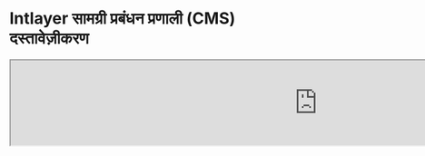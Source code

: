 # Intlayer सामग्री प्रबंधन प्रणाली (CMS) दस्तावेज़ीकरण

<iframe title="Visual Editor + CMS for Your Web App: Intlayer Explained" class="m-auto aspect-[16/9] w-full overflow-hidden rounded-lg border-0" allow="autoplay; gyroscope;" loading="lazy" width="1080" height="auto" src="https://www.youtube.com/embed/UDDTnirwi_4?autoplay=0&amp;origin=http://intlayer.org&amp;controls=0&amp;rel=1"/>

**Intlayer CMS** एक ऐसा एप्लिकेशन है जो आपको आपके Intlayer प्रोजेक्ट की सामग्री को बाहरी रूप से प्रबंधित करने की अनुमति देता है। इसके लिए Intlayer "दूरस्थ शब्दकोशों" की अवधारणा प्रस्तुत करता है, जिससे टीम बिना कोड में बदलाव किए वेबसाइट की सामग्री को नियंत्रित कर सकती है।

![Intlayer CMS इंटरफ़ेस](https://github.com/aymericzip/intlayer/blob/main/docs/assets/CMS.png)

---

## 🔑 दूरस्थ शब्दकोशों को समझना

Intlayer में दो प्रकार के शब्दकोश होते हैं:

* **स्थानीय (Local)**: जो सीधे आपके प्रोजेक्ट में कोड द्वारा परिभाषित होते हैं। इन्हें अक्सर बदला नहीं जाता, जैसे बटन टेक्स्ट या नेविगेशन बार।
* **दूरस्थ (Remote)**: जिन्हें Intlayer CMS के ज़रिए प्रबंधित किया जाता है। ये अधिक डायनामिक होते हैं और आपकी टीम को रियल-टाइम में कंटेंट अपडेट करने की सुविधा देते हैं।

दूरस्थ शब्दकोश A/B टेस्टिंग और SEO अनुकूलन के लिए भी उपयोगी होते हैं।

---

## 🆚 दृश्य संपादक बनाम CMS

* **[Intlayer Visual Editor](https://github.com/aymericzip/intlayer/blob/main/docs/hi/intlayer_visual_editor.md)**:

  * स्थानीय शब्दकोशों के लिए है
  * परिवर्तन कोडबेस में सीधे लागू होते हैं
  * वेबसाइट को फिर से बनाना पड़ता है

* **Intlayer CMS**:

  * दूरस्थ शब्दकोशों के लिए है
  * परिवर्तन कोडबेस को प्रभावित नहीं करते
  * सामग्री रियल-टाइम में अपडेट होती है

---

## 🔗 एकीकरण (Integration)

नीचे दिए गए गाइड्स के माध्यम से आप Intlayer CMS को अपने फ्रंटएंड प्रोजेक्ट्स में एकीकृत कर सकते हैं:

* [Next.js के साथ](https://github.com/aymericzip/intlayer/blob/main/docs/hi/intlayer_with_nextjs_15.md)
* [Create React App के साथ](https://github.com/aymericzip/intlayer/blob/main/docs/hi/intlayer_with_create_react_app.md)
* [Vite + React के साथ](https://github.com/aymericzip/intlayer/blob/main/docs/hi/intlayer_with_vite+react.md)

---

## ⚙️ कॉन्फ़िगरेशन सेटअप

आपकी `intlayer.config.ts|.js|.mjs|.cjs` फाइल में CMS को कॉन्फ़िगर करने की सेटिंग्स दी जाती हैं।

### आवश्यक फ़ील्ड:

* `applicationURL`
* `clientId`, `clientSecret` (Intlayer डैशबोर्ड से प्राप्त करें)

### वैकल्पिक फ़ील्ड:

* `cmsURL` (अगर आप सेल्फ-होस्ट कर रहे हैं)
* `backendURL`
* `hotReload` (केवल एंटरप्राइज़ योजना में उपलब्ध)

संपूर्ण विवरण के लिए [कॉन्फ़िगरेशन दस्तावेज़ीकरण](https://github.com/aymericzip/intlayer/blob/main/docs/hi/configuration.md) देखें।

---

## 🛠️ CLI कमांड्स द्वारा उपयोग

### 1. कॉन्फ़िगरेशन अपलोड करें:

```bash
npx intlayer config push
# या
npx intlayer config push --env production
```

### 2. शब्दकोश अपलोड करें:

```bash
npx intlayer dictionary push -d my-first-dictionary-key
# या
npx intlayer dictionary push -d my-first-dictionary-key --env production
```

### 3. CMS डैशबोर्ड में संपादन:

[https://intlayer.org/dashboard/content](https://intlayer.org/dashboard/content)

---

## 🔁 हॉट रीलोडिंग (Hot Reloading)

`hotReload: true` सेट करके आप रीयल-टाइम में कंटेंट अपडेट्स देख सकते हैं। यह सुविधा केवल एंटरप्राइज़ यूज़र्स के लिए उपलब्ध है।

> सुनिश्चित करें कि `.intlayer/dictionaries` फोल्डर पर आपके सर्वर को लिखने की अनुमति हो।

---

## 🐞 डिबग सुझाव

अगर कुछ काम नहीं कर रहा हो, तो यह जांचें:

* एप्लिकेशन रन हो रहा है
* `applicationURL`, `clientId`, `clientSecret` सही से सेट हैं
* कॉन्फ़िगरेशन अपलोड हो चुका है
* आपकी वेबसाइट की CSP (Content Security Policy) iframe को अनुमति देती है

---

## ✅ अतिरिक्त सुझाव (जोड़े गए विवरण)

* **प्रोजेक्ट फोल्डर में `README.md`** में CMS उपयोग का छोटा परिचय जोड़ें ताकि नए डेवेलपर्स को समझने में आसानी हो।
* **Translations में consistency रखें** — जैसे "Content" के लिए एक ही शब्द (जैसे "सामग्री") का उपयोग करें पूरे डॉक में।
* **डेमो या Example प्रोजेक्ट लिंक** प्रदान करें, जिससे नए यूज़र्स live setup देख सकें।

---

> यदि आपको किसी अनुवाद या सेटअप में मदद चाहिए तो GitHub Discussions या Issues में सवाल पूछ सकते हैं।

---
